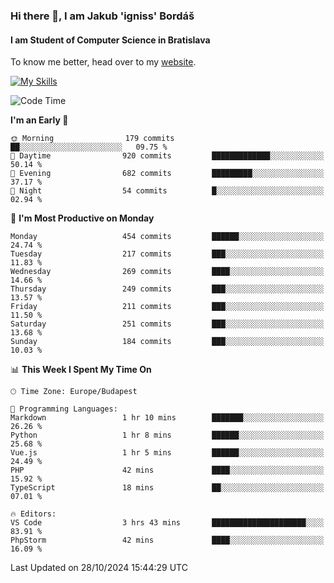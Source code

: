 ### Hi there 👋, I am Jakub 'igniss' Bordáš

#### I am Student of Computer Science in Bratislava
To know me better, head over to my [website](https://bordas.sk).

[![My Skills](https://skillicons.dev/icons?i=js,html,css,figma,svelte,java,kotlin,python,postgresql,typescript,nest,nodejs)](https://bordas.sk)


<!--START_SECTION:waka-->
![Code Time](http://img.shields.io/badge/Code%20Time-1%2C552%20hrs%2029%20mins-blue)

**I'm an Early 🐤** 

```text
🌞 Morning                179 commits         ██░░░░░░░░░░░░░░░░░░░░░░░   09.75 % 
🌆 Daytime                920 commits         █████████████░░░░░░░░░░░░   50.14 % 
🌃 Evening                682 commits         █████████░░░░░░░░░░░░░░░░   37.17 % 
🌙 Night                  54 commits          █░░░░░░░░░░░░░░░░░░░░░░░░   02.94 % 
```
📅 **I'm Most Productive on Monday** 

```text
Monday                   454 commits         ██████░░░░░░░░░░░░░░░░░░░   24.74 % 
Tuesday                  217 commits         ███░░░░░░░░░░░░░░░░░░░░░░   11.83 % 
Wednesday                269 commits         ████░░░░░░░░░░░░░░░░░░░░░   14.66 % 
Thursday                 249 commits         ███░░░░░░░░░░░░░░░░░░░░░░   13.57 % 
Friday                   211 commits         ███░░░░░░░░░░░░░░░░░░░░░░   11.50 % 
Saturday                 251 commits         ███░░░░░░░░░░░░░░░░░░░░░░   13.68 % 
Sunday                   184 commits         ███░░░░░░░░░░░░░░░░░░░░░░   10.03 % 
```


📊 **This Week I Spent My Time On** 

```text
🕑︎ Time Zone: Europe/Budapest

💬 Programming Languages: 
Markdown                 1 hr 10 mins        ███████░░░░░░░░░░░░░░░░░░   26.26 % 
Python                   1 hr 8 mins         ██████░░░░░░░░░░░░░░░░░░░   25.68 % 
Vue.js                   1 hr 5 mins         ██████░░░░░░░░░░░░░░░░░░░   24.49 % 
PHP                      42 mins             ████░░░░░░░░░░░░░░░░░░░░░   15.92 % 
TypeScript               18 mins             ██░░░░░░░░░░░░░░░░░░░░░░░   07.01 % 

🔥 Editors: 
VS Code                  3 hrs 43 mins       █████████████████████░░░░   83.91 % 
PhpStorm                 42 mins             ████░░░░░░░░░░░░░░░░░░░░░   16.09 % 
```


 Last Updated on 28/10/2024 15:44:29 UTC
<!--END_SECTION:waka-->
